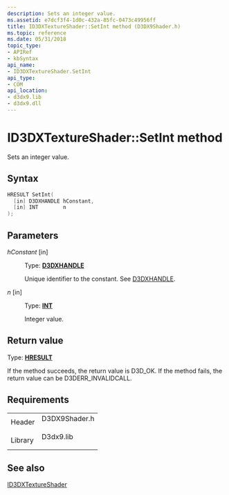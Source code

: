 ```yaml
---
description: Sets an integer value.
ms.assetid: e7dcf3f4-1d0c-432a-85fc-0473c49956ff
title: ID3DXTextureShader::SetInt method (D3DX9Shader.h)
ms.topic: reference
ms.date: 05/31/2018
topic_type: 
- APIRef
- kbSyntax
api_name: 
- ID3DXTextureShader.SetInt
api_type: 
- COM
api_location: 
- d3dx9.lib
- d3dx9.dll
---
```


# ID3DXTextureShader::SetInt method

Sets an integer value.

## Syntax


```C++
HRESULT SetInt(
  [in] D3DXHANDLE hConstant,
  [in] INT        n
);
```



## Parameters

<dl> <dt>

*hConstant* \[in\]
</dt> <dd>

Type: **[D3DXHANDLE](dx9-graphics-reference-effects-constants.md)**

Unique identifier to the constant. See [D3DXHANDLE](d3dxfx.md).

</dd> <dt>

*n* \[in\]
</dt> <dd>

Type: **[**INT**](../winprog/windows-data-types.md)**

Integer value.

</dd> </dl>

## Return value

Type: **[**HRESULT**](https://msdn.microsoft.com/library/Bb401631(v=MSDN.10).aspx)**

If the method succeeds, the return value is D3D\_OK. If the method fails, the return value can be D3DERR\_INVALIDCALL.

## Requirements



|                    |                                                                                          |
|--------------------|------------------------------------------------------------------------------------------|
| Header<br/>  | <dl> <dt>D3DX9Shader.h</dt> </dl> |
| Library<br/> | <dl> <dt>D3dx9.lib</dt> </dl>     |



## See also

<dl> <dt>

[ID3DXTextureShader](id3dxtextureshader.md)
</dt> </dl>

 

 
